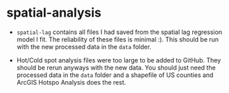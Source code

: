 # spatial-analysis

-   `spatial-lag` contains all files I had saved from the spatial lag regression model I fit. The reliability of these files is minimal :). This should be run with the new processed data in the `data` folder.

-   Hot/Cold spot analysis files were too large to be added to GitHub. They should be rerun anyways with the new data. You should just need the processed data in the `data` folder and a shapefile of US counties and ArcGIS Hotspo Analysis does the rest.
